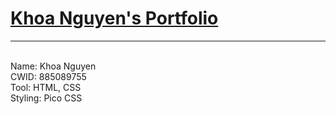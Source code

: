 # [Khoa Nguyen's Portfolio](colormak3r.github.io)
---
<br>Name: Khoa Nguyen<br>
CWID: 885089755<br>
Tool: HTML, CSS<br>
Styling: Pico CSS<br>
